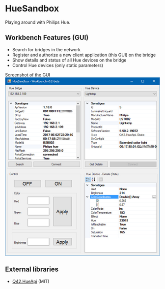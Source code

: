 # HueSandbox
Playing around with Philips Hue.

## Workbench Features (GUI)
+ Search for bridges in the network
+ Register and authorize a new client application (this GUI) on the bridge
+ Show details and status of all Hue devices on the bridge
+ Control Hue devices (only static parameters)

Screenshot of the GUI
![HueSandbox - Workbench Screenshot](/Docu/workbench_v02beta_screenshot.jpg "HueSandbox - Workbench Screenshot")


## External libraries
* [Q42.HueApi](https://github.com/Q42/Q42.HueApi) (MIT)
